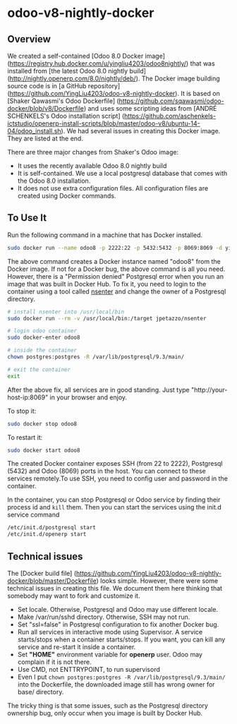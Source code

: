odoo-v8-nightly-docker
======================

## Overview
We created a self-contained [Odoo 8.0 Docker image]
(https://registry.hub.docker.com/u/yingliu4203/odoo8nightly/) that 
was installed from [the latest Odoo 8.0 nightly build] 
(http://nightly.openerp.com/8.0/nightly/deb/). 
The Docker image building source code is in [a GitHub repository]
(https://github.com/YingLiu4203/odoo-v8-nightly-docker). It is based on 
[Shaker Qawasmi's Odoo Dockerfile]
(https://github.com/sqawasmi/odoo-docker/blob/v8/Dockerfile) 
and uses some scripting ideas from 
[ANDRÉ SCHENKELS's Odoo installation script] 
(https://github.com/aschenkels-ictstudio/openerp-install-scripts/blob/master/odoo-v8/ubuntu-14-04/odoo_install.sh). 
We had several issues in creating this Docker image. 
They are listed at the end. 

There are three major changes from Shaker's Odoo image:  

* It uses the recently available Odoo 8.0 nightly build
* It is self-contained. We use a local postgresql database that 
comes with the Odoo 8.0 installation.
* It does not use extra configuration files. All configuration files 
are created using Docker commands.

## To Use It

Run the following command in a machine that has Docker installed. 

```bash
sudo docker run --name odoo8 -p 2222:22 -p 5432:5432 -p 8069:8069 -d yingliu4203/odoo8nightly
```

The above command creates a Docker instance named "odoo8" from the 
Docker image.  If not for a Docker bug, the above command is all you need. 
However, there is a "Permission denied" Postgresql error when 
you run an image that was built in Docker Hub. To fix it, 
you need to login to the container using a tool called
[nsenter](https://github.com/jpetazzo/nsenter) and change 
the owner of a Postgresql directory.

```bash
# install nsenter into /usr/local/bin
sudo docker run --rm -v /usr/local/bin:/target jpetazzo/nsenter

# login odoo container
sudo docker-enter odoo8

# inside the container
chown postgres:postgres -R /var/lib/postgresql/9.3/main/

# exit the container
exit
```

After the above fix, all services are in good standing. Just type 
"http://your-host-ip:8069" in your browser and enjoy. 

To stop it:

```bash
sudo docker stop odoo8
```

To restart it:

```bash
sudo docker start odoo8
```

The created Docker container exposes SSH (from 22 to 2222), 
Postgresql (5432) and Odoo (8069) ports in the host. 
You can connect to these services remotely.To use SSH, 
you need to config user and password in the container.
 
In the container, you can stop Postgresql or Odoo service
by finding their process id and `kill`  them.
Then you can start the services using the init.d service command

```bash
/etc/init.d/postgresql start
/etc/init.d/openerp start
```

## Technical issues 

The [Docker build file] 
(https://github.com/YingLiu4203/odoo-v8-nightly-docker/blob/master/Dockerfile)
looks simple. However, there were some technical issues in creating
this file. We document them here thinking that somebody may want
to fork and customize it.  

* Set locale. Otherwise, Postgresql and Odoo may use different locale.
* Make /var/run/sshd directory. Otherwise, SSH may not run.
* Set "ssl=false" in Postgresql configuration to fix another Docker bug.  
* Run all services in interactive mode using Supervisor. 
A service starts/stops when a container starts/stops. If you want,
you can kill any service and re-start it inside a container.
* Set **"HOME"** environment variable for **openerp** user. Odoo may
complain if it is not there. 
* Use CMD, not ENTTRYPOINT, to run supervisord
* Even I put `chown postgres:postgres -R /var/lib/postgresql/9.3/main/`
into the Dockerfile, the downloaded image still has wrong owner for 
base/ directory. 

The tricky thing is that some issues, such as the Postgresql directory
ownership bug, only occur when you image is built by Docker Hub. 
